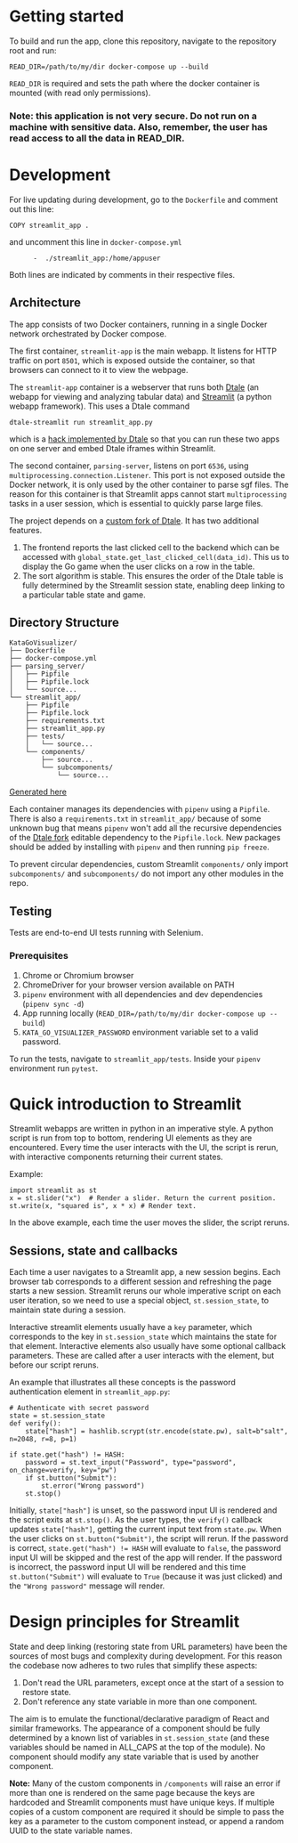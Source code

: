 # Getting started

To build and run the app, clone this repository, navigate to the repository root and run:

```
READ_DIR=/path/to/my/dir docker-compose up --build
```
`READ_DIR` is required and sets the path where the docker container is mounted (with read only permissions).

### Note: this application is not very secure. Do not run on a machine with sensitive data. Also, remember, the user has read access to all the data in READ_DIR.

# Development

For live updating during development, go to the `Dockerfile` and comment out this line:
```
COPY streamlit_app .
```
and uncomment this line in `docker-compose.yml`
```
      -  ./streamlit_app:/home/appuser
```
Both lines are indicated by comments in their respective files.

## Architecture
The app consists of two Docker containers, running in a single Docker network orchestrated by Docker compose.

The first container, `streamlit-app` is the main webapp. It listens for HTTP traffic on port `8501`, which is exposed outside the container, so that browsers can connect to it to view the webpage.

The `streamlit-app` container is a webserver that runs both [Dtale](https://github.com/man-group/dtale) (an webapp for viewing and analyzing tabular data) and [Streamlit](https://streamlit.io/) (a python webapp framework). This uses a Dtale command
```
dtale-streamlit run streamlit_app.py
```
which is a [hack implemented by Dtale](https://github.com/man-group/dtale/blob/master/docs/EMBEDDED_STREAMLIT.md) so that you can run these two apps on one server and embed Dtale iframes within Streamlit.

The second container, `parsing-server`, listens on port `6536`, using `multiprocessing.connection.Listener`. This port is not exposed outside the Docker network, it is only used by the other container to parse sgf files. The reason for this container is that Streamlit apps cannot start `multiprocessing` tasks in a user session, which is essential to quickly parse large files.

The project depends on a [custom fork of Dtale](https://github.com/UFO-101/dtale). It has two additional features.
 1. The frontend reports the last clicked cell to the backend which can be accessed with `global_state.get_last_clicked_cell(data_id)`. This us to display the Go game when the user clicks on a row in the table.
 2. The sort algorithm is stable. This ensures the order of the Dtale table is fully determined by the Streamlit session state, enabling deep linking to a particular table state and game.

## Directory Structure
```
KataGoVisualizer/
├── Dockerfile
├── docker-compose.yml
├── parsing_server/
│   ├── Pipfile
│   ├── Pipfile.lock
│   └── source...
└── streamlit_app/
    ├── Pipfile
    ├── Pipfile.lock
    ├── requirements.txt
    ├── streamlit_app.py
    ├── tests/
    │   └── source...
    └── components/
        ├── source...
        └── subcomponents/
            └── source...
```
[Generated here](https://tree.nathanfriend.io/?s=(%27options!(%27fancy!true~fullPath!false~trailingSlash!true~rootDot!false)~2!(%272!%27KataGoVisualizer4D9erB4d9er-Ase.yml4parsing_server87458requiremC.txt*5.py*tests*07*67*0sub607%27)~version!%271%27)*400%20%202source3*PipB4%5Cn05streamlit_app6AnC*072...833.l9*9ockAcompoBfileCents%01CBA987654320*)

Each container manages its dependencies with `pipenv` using a `Pipfile`. There is also a `requirements.txt` in `streamlit_app/` because of some unknown bug that means `pipenv` won't add all the recursive dependencies of the [Dtale fork](https://github.com/UFO-101/dtale) editable dependency to the `Pipfile.lock`. New packages should be added by installing with `pipenv` and then running `pip freeze`.

To prevent circular dependencies, custom Streamlit `components/` only import `subcomponents/` and `subcomponents/` do not import any other modules in the repo.

## Testing

Tests are end-to-end UI tests running with Selenium.

### Prerequisites

 1. Chrome or Chromium browser
 2. ChromeDriver for your browser version available on PATH
 3. `pipenv` environment with all dependencies and dev dependencies (`pipenv sync -d`)
 4. App running locally (`READ_DIR=/path/to/my/dir docker-compose up --build`)
 5. `KATA_GO_VISUALIZER_PASSWORD` environment variable set to a valid password.

To run the tests, navigate to `streamlit_app/tests`. Inside your `pipenv` environment run `pytest`.

# Quick introduction to Streamlit

Streamlit webapps are written in python in an imperative style. A python script is run from top to bottom, rendering UI elements as they are encountered. Every time the user interacts with the UI, the script is rerun, with interactive components returning their current states.

Example:
```
import streamlit as st
x = st.slider("x")  # Render a slider. Return the current position.
st.write(x, "squared is", x * x) # Render text.
```

In the above example, each time the user moves the slider, the script reruns.

## Sessions, state and callbacks

Each time a user navigates to a Streamlit app, a new session begins. Each browser tab corresponds to a different session and refreshing the page starts a new session. Streamlit reruns our whole imperative script on each user iteration, so we need to use a special object, `st.session_state`, to maintain state during a session.

Interactive streamlit elements usually have a `key` parameter, which corresponds to the key in `st.session_state` which maintains the state for that element. Interactive elements also usually have some optional callback parameters. These are called after a user interacts with the element, but before our script reruns.

An example that illustrates all these concepts is the password authentication element in `streamlit_app.py`:

```
# Authenticate with secret password
state = st.session_state
def verify():
    state["hash"] = hashlib.scrypt(str.encode(state.pw), salt=b"salt", n=2048, r=8, p=1)

if state.get("hash") != HASH:
    password = st.text_input("Password", type="password", on_change=verify, key="pw")
    if st.button("Submit"):
        st.error("Wrong password")
    st.stop()
```

Initially, `state["hash"]` is unset, so the password input UI is rendered and the script exits at `st.stop()`. As the user types, the `verify()` callback updates `state["hash"]`, getting the current input text from `state.pw`. When the user clicks on `st.button("Submit")`, the script will rerun. If the password is correct, `state.get("hash") != HASH` will evaluate to `false`, the password input UI will be skipped and the rest of the app will render. If the password is incorrect, the password input UI will be rendered and this time `st.button("Submit")` will evaluate to `True` (because it was just clicked) and the `"Wrong password"` message will render.

# Design principles for Streamlit

State and deep linking (restoring state from URL parameters) have been the sources of most bugs and complexity during development. For this reason the codebase now adheres to two rules that simplify these aspects:

 1. Don't read the URL parameters, except once at the start of a session to restore state.
 2. Don't reference any state variable in more than one component.

The aim is to emulate the functional/declarative paradigm of React and similar frameworks. The appearance of a component should be fully determined by a known list of variables in `st.session_state` (and these variables should be named in ALL_CAPS at the top of the module). No component should modify any state variable that is used by another component.

__Note:__ Many of the custom components in `/components` will raise an error if more than one is rendered on the same page because the keys are hardcoded and Streamlit components must have unique keys. If multiple copies of a custom component are required it should be simple to pass the key as a parameter to the custom component instead, or append a random UUID to the state variable names.
